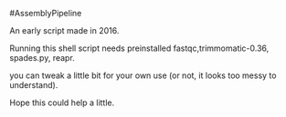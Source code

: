 #AssemblyPipeline

An early script made in 2016.

Running this shell script needs preinstalled fastqc,trimmomatic-0.36, spades.py, reapr.

you can tweak a little bit for your own use (or not, it looks too messy to understand).

Hope this could help a little.
